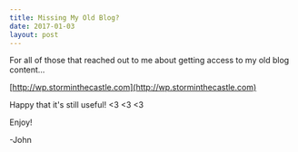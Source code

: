 ```yaml
---
title: Missing My Old Blog?
date: 2017-01-03
layout: post
---
```


For all of those that reached out to me about getting access to my old blog content… 

[http://wp.storminthecastle.com](http://wp.storminthecastle.com)

Happy that it's still useful! <3 <3 <3

Enjoy!

-John